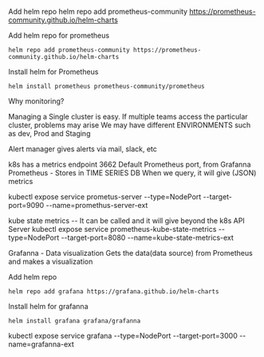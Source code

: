 Add helm repo
helm repo add prometheus-community https://prometheus-community.github.io/helm-charts

Add helm repo for prometheus
```
helm repo add prometheus-community https://prometheus-community.github.io/helm-charts
```

Install helm for Prometheus
```
helm install prometheus prometheus-community/prometheus
```

Why monitoring?


Managing a Single cluster is easy. 
If multiple teams access the particular cluster, problems may arise 
We may have different ENVIRONMENTS such as dev, Prod and Staging

Alert manager gives alerts via mail, slack, etc

k8s has a metrics endpoint
3662 Default Prometheus port, from Grafanna
Prometheus - Stores in TIME SERIES DB
When we query, it will give (JSON) metrics

kubectl expose service prometus-server --type=NodePort --target-port=9090 --name=promethus-server-ext

kube state metrics -- It can be called and it will give beyond the k8s API Server 
kubectl expose service prometheus-kube-state-metrics --type=NodePort --target-port=8080 --name=kube-state-metrics-ext




Grafanna - Data visualization 
Gets the data(data source) from Prometheus and makes a visualization  

Add helm repo
```
helm repo add grafana https://grafana.github.io/helm-charts
```

Install helm for grafanna
```
helm install grafana grafana/grafanna
```
kubectl expose service grafana --type=NodePort --target-port=3000 --name=grafanna-ext


